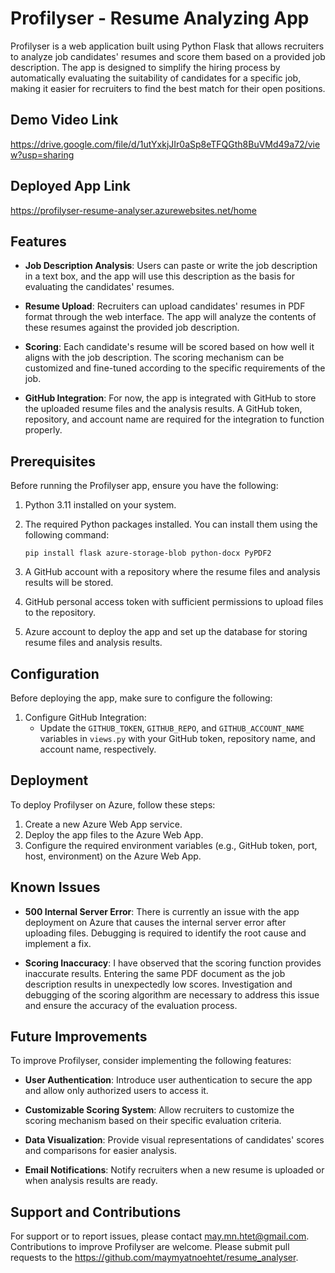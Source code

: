 # Profilyser - Resume Analyzing App

Profilyser is a web application built using Python Flask that allows recruiters to analyze job candidates' resumes and score them based on a provided job description. The app is designed to simplify the hiring process by automatically evaluating the suitability of candidates for a specific job, making it easier for recruiters to find the best match for their open positions.

## Demo Video Link

https://drive.google.com/file/d/1utYxkjJIr0aSp8eTFQGth8BuVMd49a72/view?usp=sharing

## Deployed App Link

https://profilyser-resume-analyser.azurewebsites.net/home

## Features

- **Job Description Analysis**: Users can paste or write the job description in a text box, and the app will use this description as the basis for evaluating the candidates' resumes.

- **Resume Upload**: Recruiters can upload candidates' resumes in PDF format through the web interface. The app will analyze the contents of these resumes against the provided job description.

- **Scoring**: Each candidate's resume will be scored based on how well it aligns with the job description. The scoring mechanism can be customized and fine-tuned according to the specific requirements of the job.

- **GitHub Integration**: For now, the app is integrated with GitHub to store the uploaded resume files and the analysis results. A GitHub token, repository, and account name are required for the integration to function properly.

## Prerequisites

Before running the Profilyser app, ensure you have the following:

1. Python 3.11 installed on your system.

2. The required Python packages installed. You can install them using the following command:

   ```
   pip install flask azure-storage-blob python-docx PyPDF2
   ```

3. A GitHub account with a repository where the resume files and analysis results will be stored.

4. GitHub personal access token with sufficient permissions to upload files to the repository.

5. Azure account to deploy the app and set up the database for storing resume files and analysis results.

## Configuration

Before deploying the app, make sure to configure the following:

1. Configure GitHub Integration:
   - Update the `GITHUB_TOKEN`, `GITHUB_REPO`, and `GITHUB_ACCOUNT_NAME` variables in `views.py` with your GitHub token, repository name, and account name, respectively.

## Deployment

To deploy Profilyser on Azure, follow these steps:

1. Create a new Azure Web App service.
2. Deploy the app files to the Azure Web App.
3. Configure the required environment variables (e.g., GitHub token, port, host, environment) on the Azure Web App.

## Known Issues

- **500 Internal Server Error**: There is currently an issue with the app deployment on Azure that causes the internal server error after uploading files. Debugging is required to identify the root cause and implement a fix.

- **Scoring Inaccuracy**: I have observed that the scoring function provides inaccurate results. Entering the same PDF document as the job description results in unexpectedly low scores. Investigation and debugging of the scoring algorithm are necessary to address this issue and ensure the accuracy of the evaluation process.

## Future Improvements

To improve Profilyser, consider implementing the following features:

- **User Authentication**: Introduce user authentication to secure the app and allow only authorized users to access it.

- **Customizable Scoring System**: Allow recruiters to customize the scoring mechanism based on their specific evaluation criteria.

- **Data Visualization**: Provide visual representations of candidates' scores and comparisons for easier analysis.

- **Email Notifications**: Notify recruiters when a new resume is uploaded or when analysis results are ready.

## Support and Contributions

For support or to report issues, please contact may.mn.htet@gmail.com. Contributions to improve Profilyser are welcome. Please submit pull requests to the https://github.com/maymyatnoehtet/resume_analyser.
